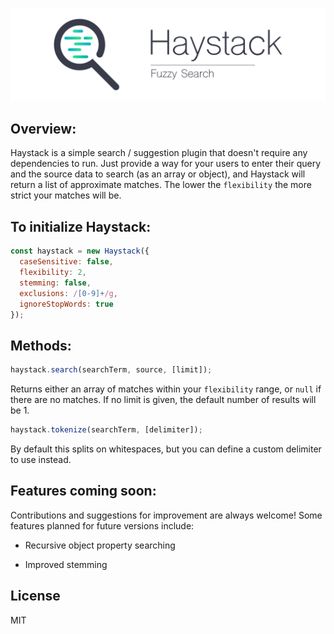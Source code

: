 <p align="center">
  <img src="https://raw.githubusercontent.com/AlexanderLyon/Haystack/Development/assets/header.png" alt="Haystack"/>
</p>

## Overview:

Haystack is a simple search / suggestion plugin that doesn't require any dependencies to run. Just provide a way for your users to enter their query and the source data to search (as an array or object), and Haystack will return a list of approximate matches. The lower the `flexibility` the more strict your matches will be.

## To initialize Haystack:

```javascript
const haystack = new Haystack({
  caseSensitive: false,
  flexibility: 2,
  stemming: false,
  exclusions: /[0-9]+/g,
  ignoreStopWords: true
});
```

## Methods:

```javascript
haystack.search(searchTerm, source, [limit]);
```

Returns either an array of matches within your `flexibility` range, or `null` if there are no matches. If no limit is given, the default number of results will be 1.

```javascript
haystack.tokenize(searchTerm, [delimiter]);
```

By default this splits on whitespaces, but you can define a custom delimiter to use instead.

## Features coming soon:

Contributions and suggestions for improvement are always welcome! Some features planned for future versions include:

- Recursive object property searching

- Improved stemming

## License

MIT
